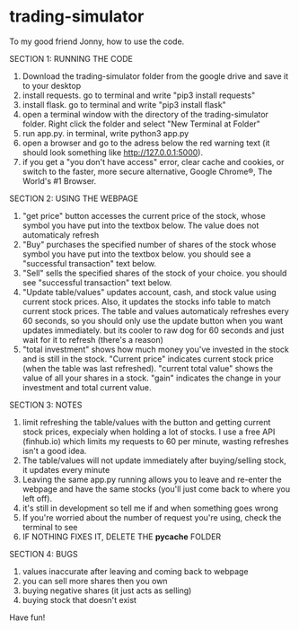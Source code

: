 # trading-simulator
To my good friend Jonny, how to use the code.

SECTION 1: RUNNING THE CODE
1. Download the trading-simulator folder from the google drive and save it to your desktop
2. install requests. go to terminal and write "pip3 install requests"
3. install flask. go to terminal and write "pip3 install flask"
4. open a terminal window with the directory of the trading-simulator folder. Right click the folder and select "New Terminal at Folder"
5. run app.py. in terminal, write python3 app.py
6. open a browser and go to the adress below the red warning text (it should look something like http://127.0.0.1:5000).
7. if you get a "you don't have access" error, clear cache and cookies, or switch to the faster, more secure alternative, Google Chrome®, The World's #1 Browser.

SECTION 2: USING THE WEBPAGE
1. "get price" button accesses the current price of the stock, whose symbol you have put into the textbox below. The value does not automaticaly refresh
2. "Buy" purchases the specified number of shares of the stock whose symbol you have put into the textbox below. you should see a "successful transaction" text below.
3. "Sell" sells the specified shares of the stock of your choice. you should see "successful transaction" text below.
4. "Update table/values" updates account, cash, and stock value using current stock prices. Also, it updates the stocks info table to match current stock prices. The table and values automaticaly refreshes every 60 seconds, so you should only use the update button when you want updates immediately. but its cooler to raw dog for 60 seconds and just wait for it to refresh (there's a reason)
5. "total investment" shows how much money you've invested in the stock and is still in the stock. "Current price" indicates current stock price (when the table was last refreshed). "current total value" shows the value of all your shares in a stock. "gain" indicates the change in your investment and total current value.

SECTION 3: NOTES
1. limit refreshing the table/values with the button and getting current stock prices, expecialy when holding a lot of stocks. I use a free API (finhub.io) which limits my requests to 60 per minute, wasting refreshes isn't a good idea.
2. The table/values will not update immediately after buying/selling stock, it updates every minute
3. Leaving the same app.py running allows you to leave and re-enter the webpage and have the same stocks (you'll just come back to where you left off).
4. it's still in development so tell me if and when something goes wrong
5. If you're worried about the number of request you're using, check the terminal to see
6. IF NOTHING FIXES IT, DELETE THE __pycache__ FOLDER

SECTION 4: BUGS
1. values inaccurate after leaving and coming back to webpage
2. you can sell more shares then you own
3. buying negative shares (it just acts as selling)
4. buying stock that doesn't exist

Have fun!
